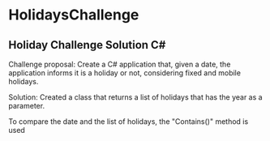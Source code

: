 # HolidaysChallenge


## Holiday Challenge Solution C#

Challenge proposal: Create a C# application that, given a date, the application informs it is a holiday or not, considering fixed and mobile holidays.

Solution: Created a class that returns a list of holidays that has the year as a parameter.

To compare the date and the list of holidays, the "Contains()" method is used

